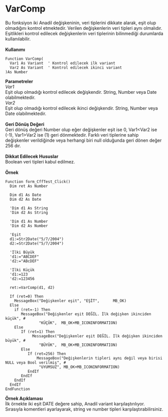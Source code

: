 # VarComp

Bu fonksiyon iki Anadil değişkeninin, veri tiplerini dikkate alarak, eşit olup olmadığını kontrol etmektedir. Verilen değişkenlerin veri tipleri aynı olmalıdır. Eşitlikleri kontrol edilecek değişkenlerin veri tiplerinin bilinmediği durumlarda kullanılabilir.\
\
**Kullanımı**

```
Function VarComp(
  Var1 As Variant  ' Kontrol edilecek ilk variant
  Var2 As Variant  ' Kontrol edilecek ikinci variant
)As Number
```

**Parametreler**\
_Var1_\
Eşit olup olmadığı kontrol edilecek değişkendir. String, Number veya Date olabilmektedir.\
_Var2_\
Eşit olup olmadığı kontrol edilecek ikinci değişkendir. String, Number veya Date olabilmektedir.\
\
**Geri Dönüş Değeri**\
Geri dönüş değeri Number olup eğer değişkenler eşit ise 0, Var1\<Var2 ise (-1), Var1>Var2 ise (1) geri dönmektedir. Farklı veri tiplerine sahip değişkenler verildiğinde veya herhangi biri null olduğunda geri dönen değer 256 dır.\
\
**Dikkat Edilecek Hususlar**\
Boolean veri tipleri kabul edilmez.\
\
**Örnek**

```
Function form_CffTest_Click()
  Dim ret As Number

  Dim d1 As Date
  Dim d2 As Date

  'Dim d1 As String
  'Dim d2 As String

  'Dim d1 As Number
  'Dim d2 As Number

  'Eşit
  d1:=Str2Date("5/7/2004")
  d2:=Str2Date("5/7/2004")

  'İlki Büyük
  'd1:="ABCDEF"
  'd2:="ABcDEF"

  'İlki Küçük
  'd1:=123
  'd2:=123456

  ret:=VarComp(d1, d2)

  If (ret=0) Then
    MessageBox("Değişkenler eşit", "EŞİT",      MB_OK)
  Else 
    if (ret=-1) Then
       MessageBox("Değişkenler eşit DEĞİL. İlk değişken ikinciden küçük", #
               "KÜÇÜK",  MB_OK+MB_ICONINFORMATION)
    Else   
       If (ret=1) Then
            MessageBox("Değişkenler eşit DEĞİL. İlk değişken ikinciden büyük", #
               "BÜYÜK",  MB_OK+MB_ICONINFORMATION)
       Else
          If (ret=256) Then
              MessageBox("Değişkenlerin tipleri aynı değil veya birisi NULL veya Bool verilmiş", #
               "UYUMSUZ", MB_OK+MB_ICONINFORMATION)
          EndIf
       EndIf
    EndIf
  EndIf
EndFunction
```

**Örnek Açıklaması**\
İlk örnekte iki eşit DATE değere sahip, Anadil variant karşılaştırılıyor. Sırasıyla komentleri ayarlayarak, string ve number tipleri karşılaştırabilirsiniz.
